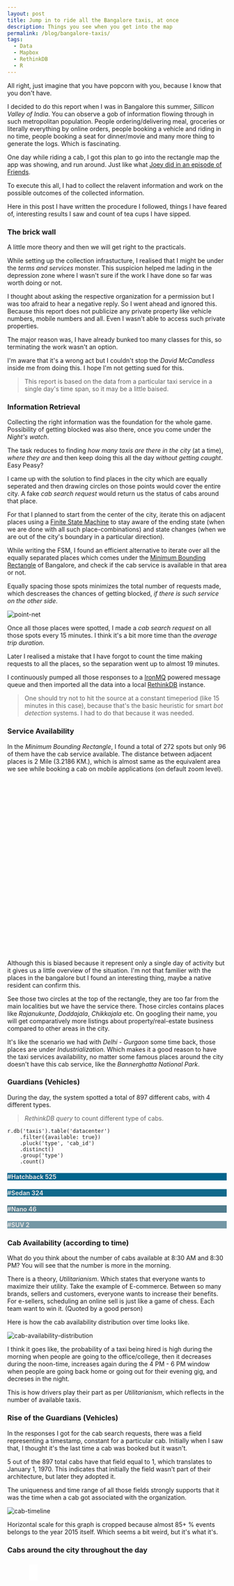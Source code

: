 ```yaml
---
layout: post
title: Jump in to ride all the Bangalore taxis, at once
description: Things you see when you get into the map
permalink: /blog/bangalore-taxis/
tags:
  - Data
  - Mapbox
  - RethinkDB
  - R
---
```


All right, just imagine that you have popcorn with you, because I know that you don't have.

I decided to do this report when I was in Bangalore this summer, *Sillicon Valley of India*. You can observe a gob of information flowing through in such metropolitan population. People ordering/delivering meal, groceries or literally everything by online orders, people booking a vehicle and riding in no time, people booking a seat for dinner/movie and many more thing to generate the logs. Which is fascinating.

One day while riding a cab, I got this plan to go into the rectangle map the app was showing, and run around. Just like what [Joey did in an episode of Friends](https://www.youtube.com/watch?v=oKCIMX2dsEc).

To execute this all, I had to collect the relavent information and work on the possible outcomes of the collected information.

Here in this post I have written the procedure I followed, things I have feared of, interesting results I saw and count of tea cups I have sipped.

### The brick wall

A little more theory and then we will get right to the practicals.

While setting up the collection infrastucture, I realised that I might be under the *terms and services* monster. This suspicion helped me lading in the depression zone where I wasn't sure if the work I have done so far was worth doing or not.

I thought about asking the respective organization for a permission but I was too afraid to hear a negative reply. So I went ahead and ignored this. Because this report does not publicize any private property like vehicle numbers, mobile numbers and all. Even I wasn't able to access such private properties.

The major reason was, I have already bunked too many classes for this, so terminating the work wasn't an option.

I'm aware that it's a wrong act but I couldn't stop the *David McCandless* inside me from doing this. I hope I'm not getting sued for this.

> This report is based on the data from a particular taxi service in a single day's time span, so it may be a little baised.

### Information Retrieval

Collecting the right information was the foundation for the whole game. Possibility of getting blocked was also there, once you come under the *Night's watch*.

The task reduces to finding *how many taxis are there in the city* (at a time), *where they are* and then keep doing this all the day *without getting caught*. Easy Peasy?

I came up with the solution to find places in the city which are equally seperated and then drawing circles on those points would cover the entire city. A fake *cab search request* would return us the status of cabs around that place.

For that I planned to start from the center of the city, iterate this on adjacent places using a [Finite State Machine](https://en.wikipedia.org/wiki/Finite-state_machine) to stay aware of the ending state (when we are done with all such place-combinations) and state changes (when we are out of the city's boundary in a particular direction).

While writing the FSM, I found an efficient alternative to iterate over all the equally separated places which comes under the [Minimum Bounding Rectangle](https://en.wikipedia.org/wiki/Minimum_bounding_rectangle) of Bangalore, and check if the cab service is available in that area or not.

Equally spacing those spots minimizes the total number of requests made, which descreases the chances of getting blocked, *if there is such service on the other side*.

![point-net]({{http://localhost:4000}}/assets/bangalore-taxis/point-net.png "Equally separated places")

Once all those places were spotted, I made a *cab search request* on all those spots every 15 minutes. I think it's a bit more time than the *average trip duration*.

Later I realised a mistake that I have forgot to count the time making requests to all the places, so the separation went up to almost 19 minutes.

I continuously pumped all those responses to a [IronMQ](http://www.iron.io/mq/) powered message queue and then imported all the data into a local [RethinkDB](http://rethinkdb.com/) instance.

> One should try not to hit the source at a constant timeperiod (like 15 minutes in this case), because that's the basic heuristic for smart *bot detection* systems. I had to do that because it was needed.

### Service Availability

In the *Minimum Bounding Rectangle*, I found a total of 272 spots but only 96 of them have the cab service available. The distance between adjacent places is 2 Mile (3.2186 KM.), which is almost same as the equivalent area we see while booking a cab on mobile applications (on default zoom level).

<div id='availability-map' style="height:400px;"></div>

Although this is biased because it represent only a single day of activity but it gives us a little overview of the situation. I'm not that familier with the places in the bangalore but I found an interesting thing, maybe a native resident can confirm this.

See those two circles at the top of the rectangle, they are too far from the main localities but we have the service there. Those circles contains places like *Rajanukunte*, *Doddajala*, *Chikkajala* etc. On googling their name, you will get comparatively more listings about property/real-estate business compared to other areas in the city.

It's like the scenario we had with *Delhi - Gurgaon* some time back, those places are under *Industrialization*. Which makes it a good reason to have the taxi services availability, no matter some famous places around the city doesn't have this cab service, like the *Bannerghatta National Park*.

### Guardians (Vehicles)

During the day, the system spotted a total of 897 different cabs, with 4 different types.

> *RethinkDB query* to count different type of cabs.

```
r.db('taxis').table('datacenter')
	.filter({available: true})
	.pluck('type', 'cab_id')
	.distinct()
	.group('type')
	.count()
```

<div class="row">
	<div class="col s12 m6 l3 center-align" style="color:#DDD;background:#00648C;">
	  <h4>#Hatchback 525</h4>
	</div>
	<div class="col s12 m6 l3 center-align" style="color:#DDD;background:#10698C;">
	  <h4>#Sedan 324</h4>
	</div>
	<div class="col s12 m6 l3 center-align" style="color:#DDD;background:#4F7B8C;">
	  <h4>#Nano 46</h4>
	</div>
	<div class="col s12 m6 l3 center-align" style="color:#DDD;background:#7497A5;">
	  <h4>#SUV 2</h4>
	</div>
</div>

### Cab Availability (according to time)

What do you think about the number of cabs available at 8:30 AM and 8:30 PM? You will see that the number is more in the morning.

There is a theory, *Utilitarianism*. Which states that everyone wants to maximize their utility. Take the example of E-commerce. Between so many brands, sellers and customers, everyone wants to increase their benefits. For e-sellers, scheduling an online sell is just like a game of chess. Each team want to win it. (Quoted by a good person)

Here is how the cab availability distribution over time looks like.

![cab-availability-distribution]({{http://localhost:4000}}/assets/bangalore-taxis/distribution.png "Cab availability distribution over time")

I think it goes like, the probability of a taxi being hired is high during the morning when people are going to the office/college, then it decreases during the noon-time, increases again during the 4 PM - 6 PM window when people are going back home or going out for their evening gig, and decreses in the night.

This is how drivers play their part as per *Utilitarianism*, which reflects in the number of available taxis.

### Rise of the Guardians (Vehicles)

In the responses I got for the cab search requests, there was a field representing a timestamp, constant for a particular cab. Initially when I saw that, I thought it's the last time a cab was booked but it wasn't.

5 out of the 897 total cabs have that field equal to 1, which translates to January 1, 1970. This indicates that initially the field wasn't part of their architecture, but later they adopted it.

The uniqueness and time range of all those fields strongly supports that it was the time when a cab got associated with the organization. 

![cab-timeline]({{http://localhost:4000}}/assets/bangalore-taxis/timeline.png "Cab timeline")

Horizontal scale for this graph is cropped because almost 85+ % events belongs to the year 2015 itself. Which seems a bit weird, but it's what it's.

### Cabs around the city throughout the day

<div id='map' style="height:400px;">
	<span id='info' class='info' style='padding:10px;background:#fff;position:relative;top:17px;right:-50px;z-index:100;'></span>
</div>

This particular map represents the geographic view of the *cab availability* (according to time) diagram. Where total cabs at a time are distributed accross the city according to their actual positions.

Now if you are thinking about the places where most of the cabs are, I have created another map for that, scroll down.  

### Cab Availability Index

This map is somewhat inspired from the Housing's [Child Friendly Index](https://housing.com/blog/2013/11/14/launching-child-friendliness-index-heat-maps/).

It uses those equally seperated circles to count total cabs in them throughout the day, and uses the relative percentage as the opacity of each circle.

> *RethinkDB query* that counts the cabs which are in a 2 mile circle centered at 'centerPoint'.

``` javascript
r.db('taxis').table('datacenter')
	.filter({available: true})
	.pluck('cab_lat', 'cab_lng')
	.distinct()
	.map(function(instance) {
		return r.circle(centerPoint, 2, {unit: 'mi'})
			.includes(r.point(instance('cab_lat'), instance('cab_lat')))
	})
	.count(true)
```

<div id='dmap' style='height:400px;'>
</div>

Neighbourhoods having maximum availability index are mostly in the *northern-western* and a little *central* part of the bangalore. Which consists of some big educational institutes as *Indian Institute of Science*, *Bangalore University*, *R.V. College of Engineering*, some famous tourist spots as *Lalbagh Botanical Garden* to contribute to the higher availability density.

Along with that, reports shows that *northern-western* bangalore has maximum population density in the city. Check out these images ([latest](http://wgbis.ces.iisc.ernet.in/biodiversity/pubs/ETR/ETR55/Population%20Density.jpg) and [old](http://wgbis.ces.iisc.ernet.in/biodiversity/pubs/ces_tr/TR118_SPoonancha/Index1_clip_image002_0000.jpg)) from *Centre for Ecological Sciences, IISc* for the reference.

### Cab that travelled the most

As I have told you that initially I'd misread a timestamp field as the time when a cab was last hired. Writing a precise (almost) algorithm to find the path travelled by cab using current/past location and the last booking time would have been easy that way.

In the currecnt implementation, I have used the locations between adjacent appearances of a cab to find the approximate distance travelled by the vehicle. It assumes that the cab travelled from position A to position B despite being sufficient time difference between both appearances.

> *RethinkDB query* that collects the chronological appearances of each taxi.

``` javascript
r.db('taxis').table('datacenter')
	.filter({available: true})
	.without('id', 'place_lat', 'place_lng', 'duration', 'distance')
	.group('cab_id')
	.pluck('cab_lat', 'cab_lng', 'index', 'timestamp')
	.orderBy('index')
```

To watch the jounrney *time-lapse* of the cab who travelled the most, press the *play button* below.

<div id='cmap' style='height:400px;'>
</div>

<div style='width:60px;margin: 0 auto;'>
	<h2 id="replay-btn" style='position:relative;top:-100px;padding-left:15px;color:#343434;background-color:rgba(255, 255, 255, 0.8);width:60px;height:50px;cursor:pointer;'>
	  	<span class='ion-play'></span>
	</h2>
</div>

### Is this all fake, just like Uber?

Do you remember those *phantom car* stories of Uber?

There was a research which revealed that Uber shows a mirage of tiny black cabs moving around you, when you do a cab search. Just to convince you that a cab is there for you. Study concluded that the cab network you see around, is not real-time.

I wanted to analyse the *traffic status* using the response data I had. My objective was to find the regression in the *cab response time* (time taken by a cab to reach you) and *time of the day*. Because the sixth sense says that the *cab response time* should be high when there is *high traffic* in some areas of the city, likely in those peek hours (morning and evening time).

The *cab response time* seems to be dependant on the distance only, which looks like a *step function*.

![cab-response-time]({{http://localhost:4000}}/assets/bangalore-taxis/restime.png "Cab Response Time")

I realised that there wasn't any fluctuation in the *response time*, it was same for a particular distance between the cab and the user (simulated), all the day.

> Which implies that similar to Uber, this cab network isn't real-time.

A nice explanation of the *phantom cars* is available [here](http://motherboard.vice.com/read/Ubers-phantom-cabs?update).

### You solve a problem, when you get one

Let me insert a story here.

It was my first day of the recent intern. I was sitting along at my place, waiting for someone to join me or at least talk to me. Then I started reading Myntra's engineering blog to kill my time. The very first post was from the React fame *Sunil Pai*, [Personal thoughts on the shutdown of the myntra.com website](http://myntra.github.io/2015/05/17/personal-thoughts-on-the-shutdown-of-the-myntra-website/).

There was this phrase that caught my attention.

> Imagine being DDOSed by every mobile device on the planet.

Voila, I got my work. I designed a *reverse proxy* based layer to detect the DDoS. I'm still not sure that if it would have worked or not, but doing that was exciting.

And then I showed the solution to my manager. He ignored it, right on my face, without even listening to me.

Maybe because he wasn't really facing such problem (DDoS) that time, it wasn't in the roadmap there. But they will have to work on it when they will face an attack.

Similarly, this simulated user interaction is wrong to the system. Can be easily converted into a *service denial*.

In my case, I was changing the user(simulated) location frequently, so fast that a human can't reach there in a fraction of second (traversing whole Bangalore in 3 minutes).

If the service allows a user to book a cab for someone else (who is far away from where the real user is), the monitoring system should take care of the conversion rates. Someone trying to book a cab for someone else this fast, then not booking a single cab, and then repeating this every 15 minute all the day is a plain pattern to detect. Which should be detected. I hope somebody will fix this.

---

That's it, get out of the cab now.

I have decided not to release the collected data and code for the data retrieval. Everything else including the data processing part can be found at [pravj/bangalore-taxis](https://github.com/pravj) repository. Thanks to *RethinkDB* and *Mapbox*, you guys are really amazing.

<script src='{{http://localhost:4000}}/public/lib/taxis.js'></script>

